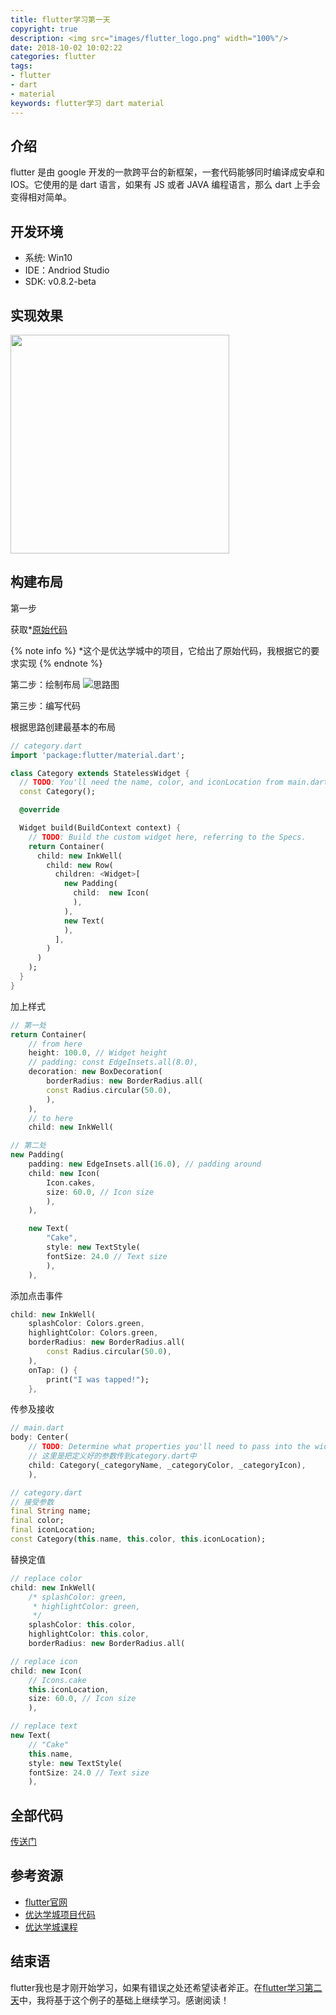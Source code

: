 ```yaml
---
title: flutter学习第一天
copyright: true
description: <img src="images/flutter_logo.png" width="100%"/>
date: 2018-10-02 10:02:22
categories: flutter
tags:
- flutter
- dart
- material
keywords: flutter学习 dart material
---
```



## 介绍

flutter 是由 google 开发的一款跨平台的新框架，一套代码能够同时编译成安卓和 IOS。它使用的是 dart 语言，如果有 JS 或者 JAVA 编程语言，那么 dart 上手会变得相对简单。

## 开发环境

- 系统: Win10
- IDE：Andriod Studio
- SDK: v0.8.2-beta

## 实现效果

<img src="images/flutter_oneday.gif" width="350">

## 构建布局

第一步

获取\*[原始代码](https://github.com/flutter/udacity-course/tree/master/course/02_category_widget/task_02_category_widget)

{% note info %} \*这个是优达学城中的项目，它给出了原始代码，我根据它的要求实现
{% endnote %}

第二步：绘制布局
![思路图](images/flutter_mind.png)

第三步：编写代码

根据思路创建最基本的布局

```dart
// category.dart
import 'package:flutter/material.dart';

class Category extends StatelessWidget {
  // TODO: You'll need the name, color, and iconLocation from main.dart
  const Category();

  @override

  Widget build(BuildContext context) {
    // TODO: Build the custom widget here, referring to the Specs.
    return Container(
      child: new InkWell(
        child: new Row(
          children: <Widget>[
            new Padding(
              child:  new Icon(
              ),
            ),
            new Text(
            ),
          ],
        )
      )
    );
  }
}
```

加上样式

```dart
// 第一处
return Container(
    // from here
    height: 100.0, // Widget height
    // padding: const EdgeInsets.all(8.0),
    decoration: new BoxDecoration(
        borderRadius: new BorderRadius.all(
        const Radius.circular(50.0),
        ),
    ),
    // to here
    child: new InkWell(

// 第二处
new Padding(
    padding: new EdgeInsets.all(16.0), // padding around
    child: new Icon(
        Icon.cakes,
        size: 60.0, // Icon size
        ),
    ),

    new Text(
        "Cake",
        style: new TextStyle(
        fontSize: 24.0 // Text size
        ),
    ),
```

添加点击事件
```dart
child: new InkWell(
    splashColor: Colors.green,
    highlightColor: Colors.green,
    borderRadius: new BorderRadius.all(
        const Radius.circular(50.0),
    ),
    onTap: () {
        print("I was tapped!");
    },
```

传参及接收

``` dart
// main.dart
body: Center(
    // TODO: Determine what properties you'll need to pass into the widget
    // 这里是把定义好的参数传到category.dart中
    child: Category(_categoryName, _categoryColor, _categoryIcon),
    ),

// category.dart
// 接受参数
final String name;
final color;
final iconLocation;
const Category(this.name, this.color, this.iconLocation);
```

替换定值
```dart
// replace color
child: new InkWell(
    /* splashColor: green,
     * highlightColor: green,
     */
    splashColor: this.color,
    highlightColor: this.color,
    borderRadius: new BorderRadius.all(

// replace icon
child: new Icon(
    // Icons.cake
    this.iconLocation,
    size: 60.0, // Icon size
    ),

// replace text
new Text(
    // "Cake"
    this.name,
    style: new TextStyle(
    fontSize: 24.0 // Text size
    ),
```

## 全部代码
[传送门](https://github.com/zjgyb/flutter_study/tree/master/flutter_oneday)

## 参考资源
- [flutter官网](https://flutter.io)
- [优达学城项目代码](https://github.com/flutter/udacity-course/tree/master/course/02_category_widget/task_02_category_widget)
- [优达学城课程](https://classroom.udacity.com/courses/ud905/lessons/92a39eec-0c04-4d98-b47f-c884b9cd5a3b/concepts/434cfc1b-b9d4-4ff9-a723-38b4e5cfaae4)

## 结束语
flutter我也是才刚开始学习，如果有错误之处还希望读者斧正。在[flutter学习第二天](https://zjgyb.github.io/flutter%E5%AD%A6%E4%B9%A0%E7%AC%AC%E4%BA%8C%E5%A4%A9.html)中，我将基于这个例子的基础上继续学习。感谢阅读！